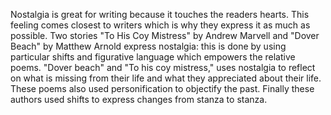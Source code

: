 Nostalgia is great for writing because it touches the readers hearts. This feeling comes closest to writers which is why they express it as much as possible. Two stories "To His Coy Mistress" by Andrew Marvell and "Dover Beach" by Matthew Arnold express nostalgia: this is done by using particular shifts and figurative language which empowers the relative poems. "Dover beach" and "To his coy mistress," uses nostalgia to reflect on what is missing from their life and what they appreciated about their life. These poems also used personification to objectify the past. Finally these authors used shifts to express changes from stanza to stanza.